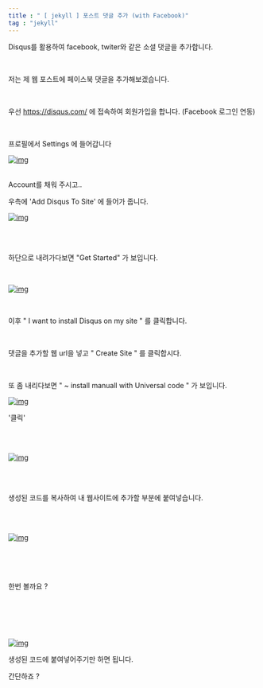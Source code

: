 ```yaml
---
title : " [ jekyll ] 포스트 댓글 추가 (with Facebook)"
tag : "jekyll"
---
```


Disqus를 활용하여 facebook, twiter와 같은 소셜 댓글을 추가합니다.

<br>

저는 제 웹 포스트에 페이스북 댓글을 추가해보겠습니다.

<br>



우선 https://disqus.com/ 에 접속하여 회원가입을 합니다. (Facebook 로그인 연동)

<br>

프로필에서 Settings 에 들어갑니다

[![img](https://postfiles.pstatic.net/MjAxOTEwMTlfMTcw/MDAxNTcxNDk0ODMzMDEz.vUs5y4ItGNsu4sicBeqVyD3r2sZ9v1tRqHeI-GWKAwIg.xLuP9OKtIBlJxxdvqMXCKQCOh9owqtaZKMMljU_lLvsg.PNG.qkrtlswhd/image.png?type=w966)](https://blog.naver.com/PostView.nhn?blogId=qkrtlswhd&logNo=221682797228&categoryNo=0&parentCategoryNo=0&viewDate=&currentPage=1&postListTopCurrentPage=&from=section&userTopListOpen=true&userTopListCount=10&userTopListManageOpen=false&userTopListCurrentPage=1#)

<br>Account를 채워 주시고..

우측에 'Add Disqus To Site' 에 들어가 줍니다.

[![img](https://postfiles.pstatic.net/MjAxOTEwMTlfMTQg/MDAxNTcxNDk0OTMzNjYw.55dWYGEStwmJXet2ny_9KQUOnMHk2GE6zc4O1PPZTFsg.ZyxP54vLCh-E29Q-wUp4hwfIL36WBXw_eH3pjzHzeqgg.PNG.qkrtlswhd/image.png?type=w966)](https://blog.naver.com/PostView.nhn?blogId=qkrtlswhd&logNo=221682797228&categoryNo=0&parentCategoryNo=0&viewDate=&currentPage=1&postListTopCurrentPage=&from=section&userTopListOpen=true&userTopListCount=10&userTopListManageOpen=false&userTopListCurrentPage=1#)

<br>

<br>

하단으로 내려가다보면 "Get Started" 가 보입니다.

<br>

[![img](https://postfiles.pstatic.net/MjAxOTEwMTlfMjUg/MDAxNTcxNDk1MDIzMDMx.AKwZDZlemF197WA1Zi8Q-FTcf4ichwMF549PvU3_KsIg.-TqbyuFxOpQQP02u42ffA39L-tPbfRqxtrqH39q9-Hsg.PNG.qkrtlswhd/image.png?type=w966)](https://blog.naver.com/PostView.nhn?blogId=qkrtlswhd&logNo=221682797228&categoryNo=0&parentCategoryNo=0&viewDate=&currentPage=1&postListTopCurrentPage=&from=section&userTopListOpen=true&userTopListCount=10&userTopListManageOpen=false&userTopListCurrentPage=1#)

<br>

이후 " I want to install Disqus on my site " 를 클릭합니다.

<br>

댓글을 추가할 웹 url을 넣고 " Create Site " 를 클릭합시다.

<br>

또 좀 내리다보면 " ~ install manuall with Universal code " 가 보입니다.

[![img](https://postfiles.pstatic.net/MjAxOTEwMTlfNDQg/MDAxNTcxNDk1MTgzOTgy.evswPzN2jJddOhmaQV7cYpGJoYVHzEy4YftUQ_dLVzQg.PBuVNz24E7hT85u7rnaIkLZtkJwhTVxNj8ueUJyzJg8g.PNG.qkrtlswhd/image.png?type=w966)](https://blog.naver.com/PostView.nhn?blogId=qkrtlswhd&logNo=221682797228&categoryNo=0&parentCategoryNo=0&viewDate=&currentPage=1&postListTopCurrentPage=&from=section&userTopListOpen=true&userTopListCount=10&userTopListManageOpen=false&userTopListCurrentPage=1#)

'클릭'

<br>

<br>

[![img](https://postfiles.pstatic.net/MjAxOTEwMTlfNDIg/MDAxNTcxNDk1Mjg0MzIy.R_kDWFRV7Ki13OsYToNA3kAtRqDA1uQ86i-8Wfkj3kYg.6CkRoT-xfPh7Mpfd5LeEzbhKxVRpBd5bOEl6Hv4SM6Ig.PNG.qkrtlswhd/image.png?type=w966)](https://blog.naver.com/PostView.nhn?blogId=qkrtlswhd&logNo=221682797228&categoryNo=0&parentCategoryNo=0&viewDate=&currentPage=1&postListTopCurrentPage=&from=section&userTopListOpen=true&userTopListCount=10&userTopListManageOpen=false&userTopListCurrentPage=1#)

<br>

<br>

생성된 코드를 복사하여 내 웹사이트에 추가할 부분에 붙여넣습니다.

<br>

<br>

[![img](https://postfiles.pstatic.net/MjAxOTEwMTlfMTcg/MDAxNTcxNDk1MzY4NDI3.kQjysBBg4xPWRYi1z58J_gce69pcvtF4hihX-YpbEMEg.egTx8mlQaGA1PXjWAJdiyiFUJE4MrdEnsupgmHxzV0Mg.PNG.qkrtlswhd/image.png?type=w966)](https://blog.naver.com/PostView.nhn?blogId=qkrtlswhd&logNo=221682797228&categoryNo=0&parentCategoryNo=0&viewDate=&currentPage=1&postListTopCurrentPage=&from=section&userTopListOpen=true&userTopListCount=10&userTopListManageOpen=false&userTopListCurrentPage=1#)

<br>

<br>

<br>

한번 볼까요 ?

<br>

<br>

<br>

<br>

[![img](https://postfiles.pstatic.net/MjAxOTEwMTlfMjkx/MDAxNTcxNDk1NDI5Njky.E0UKv7GYwLzGqZXZ6p4ujlKV_WKhpnBvhHt1VZN43DYg.BjO-RxZwuEngqw-Dl6VeFZXVptJE0SWu4NrexS_COaUg.PNG.qkrtlswhd/image.png?type=w966)](https://blog.naver.com/PostView.nhn?blogId=qkrtlswhd&logNo=221682797228&categoryNo=0&parentCategoryNo=0&viewDate=&currentPage=1&postListTopCurrentPage=&from=section&userTopListOpen=true&userTopListCount=10&userTopListManageOpen=false&userTopListCurrentPage=1#)

생성된 코드에 붙여넣어주기만 하면 됩니다.

간단하죠 ?

